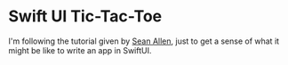 #  Swift UI Tic-Tac-Toe

I'm  following the tutorial given by [Sean Allen](https://www.youtube.com/watch?v=MCLiPW2ns2w), just to get a sense of what it might be like to write an app in SwiftUI.
